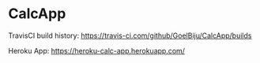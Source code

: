 # CalcApp

TravisCI build history: https://travis-ci.com/github/GoelBiju/CalcApp/builds

Heroku App: https://heroku-calc-app.herokuapp.com/
